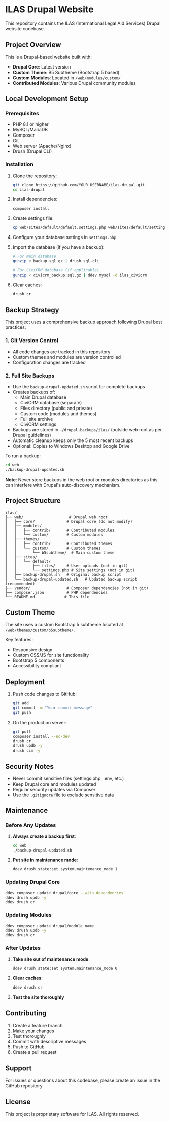 # ILAS Drupal Website

This repository contains the ILAS (International Legal Aid Services) Drupal website codebase.

## Project Overview

This is a Drupal-based website built with:
- **Drupal Core**: Latest version
- **Custom Theme**: B5 Subtheme (Bootstrap 5 based)
- **Custom Modules**: Located in `/web/modules/custom/`
- **Contributed Modules**: Various Drupal community modules

## Local Development Setup

### Prerequisites
- PHP 8.1 or higher
- MySQL/MariaDB
- Composer
- Git
- Web server (Apache/Nginx)
- Drush (Drupal CLI)

### Installation

1. Clone the repository:
   ```bash
   git clone https://github.com/YOUR_USERNAME/ilas-drupal.git
   cd ilas-drupal
   ```

2. Install dependencies:
   ```bash
   composer install
   ```

3. Create settings file:
   ```bash
   cp web/sites/default/default.settings.php web/sites/default/settings.php
   ```

4. Configure your database settings in `settings.php`

5. Import the database (if you have a backup):
   ```bash
   # For main database
   gunzip < backup.sql.gz | drush sql-cli
   
   # For CiviCRM database (if applicable)
   gunzip < civicrm_backup.sql.gz | ddev mysql -d ilas_civicrm
   ```

6. Clear caches:
   ```bash
   drush cr
   ```

## Backup Strategy

This project uses a comprehensive backup approach following Drupal best practices:

### 1. Git Version Control
- All code changes are tracked in this repository
- Custom themes and modules are version controlled
- Configuration changes are tracked

### 2. Full Site Backups
- Use the `backup-drupal-updated.sh` script for complete backups
- Creates backups of:
  - Main Drupal database
  - CiviCRM database (separate)
  - Files directory (public and private)
  - Custom code (modules and themes)
  - Full site archive
  - CiviCRM settings
- Backups are stored in `~/drupal-backups/ilas/` (outside web root as per Drupal guidelines)
- Automatic cleanup keeps only the 5 most recent backups
- Optional: Copies to Windows Desktop and Google Drive

To run a backup:
```bash
cd web
./backup-drupal-updated.sh
```

**Note**: Never store backups in the web root or modules directories as this can interfere with Drupal's auto-discovery mechanism.

## Project Structure

```
ilas/
├── web/                    # Drupal web root
│   ├── core/              # Drupal core (do not modify)
│   ├── modules/           
│   │   ├── contrib/       # Contributed modules
│   │   └── custom/        # Custom modules
│   ├── themes/
│   │   ├── contrib/       # Contributed themes
│   │   └── custom/        # Custom themes
│   │       └── b5subtheme/  # Main custom theme
│   ├── sites/
│   │   └── default/
│   │       ├── files/     # User uploads (not in git)
│   │       └── settings.php # Site settings (not in git)
│   ├── backup-drupal.sh   # Original backup script
│   └── backup-drupal-updated.sh   # Updated backup script (recommended)
├── vendor/                # Composer dependencies (not in git)
├── composer.json          # PHP dependencies
└── README.md             # This file
```

## Custom Theme

The site uses a custom Bootstrap 5 subtheme located at `/web/themes/custom/b5subtheme/`.

Key features:
- Responsive design
- Custom CSS/JS for site functionality
- Bootstrap 5 components
- Accessibility compliant

## Deployment

1. Push code changes to GitHub:
   ```bash
   git add .
   git commit -m "Your commit message"
   git push
   ```

2. On the production server:
   ```bash
   git pull
   composer install --no-dev
   drush cr
   drush updb -y
   drush cim -y
   ```

## Security Notes

- Never commit sensitive files (settings.php, .env, etc.)
- Keep Drupal core and modules updated
- Regular security updates via Composer
- Use the `.gitignore` file to exclude sensitive data

## Maintenance

### Before Any Updates
1. **Always create a backup first**:
   ```bash
   cd web
   ./backup-drupal-updated.sh
   ```
2. **Put site in maintenance mode**:
   ```bash
   ddev drush state:set system.maintenance_mode 1
   ```

### Updating Drupal Core
```bash
ddev composer update drupal/core --with-dependencies
ddev drush updb -y
ddev drush cr
```

### Updating Modules
```bash
ddev composer update drupal/module_name
ddev drush updb -y
ddev drush cr
```

### After Updates
1. **Take site out of maintenance mode**:
   ```bash
   ddev drush state:set system.maintenance_mode 0
   ```
2. **Clear caches**:
   ```bash
   ddev drush cr
   ```
3. **Test the site thoroughly**

## Contributing

1. Create a feature branch
2. Make your changes
3. Test thoroughly
4. Commit with descriptive messages
5. Push to GitHub
6. Create a pull request

## Support

For issues or questions about this codebase, please create an issue in the GitHub repository.

## License

This project is proprietary software for ILAS. All rights reserved.
